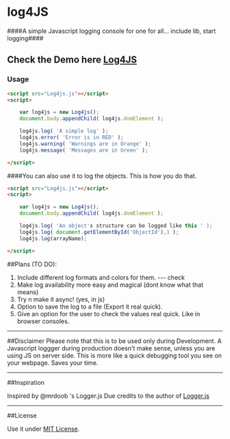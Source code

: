 log4JS
======

####A simple Javascript logging console for one for all... include lib, start logging####
## Check the Demo here [Log4JS](harshabhat86.github.io/Log4JS/testing.html)
### Usage ###

```html
<script src="Log4js.js"></script>
<script>

	var log4js = new Log4js();
	document.body.appendChild( log4js.domElement );

	log4js.log( 'A simple log' );
    log4js.error( 'Error is in RED' );
    log4js.warning( 'Warnings are in Orange' );
    log4js.message( 'Messages are in Green' );

</script>
```
####You can also use it to log the objects. This is how you do that.
```html
<script src="Log4js.js"></script>
<script>

	var log4js = new Log4js();
	document.body.appendChild( log4js.domElement );

	log4js.log( 'An object's structure can be logged like this ' );
    log4js.log( document.getElementById('ObjectId'),1 );
    log4js.log(arrayName);

</script>
```


##Plans (TO DO):
 1. Include different log formats and colors for them. --- check
 2. Make log availability more easy and magical (dont know what that means)
 3. Try n make it async! (yes, in js)
 4. Option to save the log to a file (Export it real quick).
 5. Give an option for the user to check the values real quick. Like in browser consoles.
 
___
##Disclaimer
Please note that this is to be used only during Development.
A Javascript loggger  during production doesn't make sense, unless you are using JS on server side.
This is more like a quick debugging tool you see on your webpage. Saves your time.
 
___

##Inspiration

Inspired by @mrdoob 's Logger.js
Due credits to the author of [Logger.js](https://github.com/mrdoob/logger.js)

___
 
##License
 
Use it under [MIT License](http://opensource.org/licenses/MIT).
 